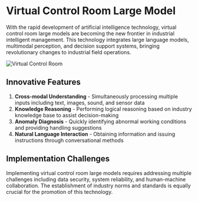 # Virtual Control Room Large Model

With the rapid development of artificial intelligence technology, virtual control room large models are becoming the new frontier in industrial intelligent management. This technology integrates large language models, multimodal perception, and decision support systems, bringing revolutionary changes to industrial field operations.

![Virtual Control Room](https://holocode.diy/blog_imgs/01ef702e3deb862e5b690221eb8ebcce117014c404df35072bef5a9fced8f8b6.png)

## Innovative Features

1. **Cross-modal Understanding** - Simultaneously processing multiple inputs including text, images, sound, and sensor data
2. **Knowledge Reasoning** - Performing logical reasoning based on industry knowledge base to assist decision-making
3. **Anomaly Diagnosis** - Quickly identifying abnormal working conditions and providing handling suggestions
4. **Natural Language Interaction** - Obtaining information and issuing instructions through conversational methods

## Implementation Challenges

Implementing virtual control room large models requires addressing multiple challenges including data security, system reliability, and human-machine collaboration. The establishment of industry norms and standards is equally crucial for the promotion of this technology.
